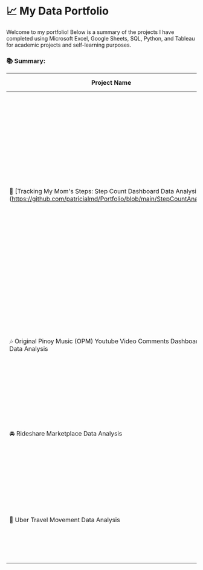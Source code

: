 # 📈 My Data Portfolio
Welcome to my portfolio! Below is a summary of the projects I have completed using Microsoft Excel, Google Sheets, SQL, Python, and Tableau for academic projects and self-learning purposes.

### 📚  Summary:  
| Project Name | Tools Used | Project Description |
|----------|----------|----------|
| 👞 [Tracking My Mom's Steps: Step Count Dashboard Data Analysis] (https://github.com/patricialmd/Portfolio/blob/main/StepCountAnalysis)  | Microsoft Excel  | Analysed my mom’s step count from June 2024 to December of 2024 using Microsoft Excel. My goal was to clean, analyse, and visualise the dataset using advanced Excel functions, conditional formatting, and pivot tables to create an interactive dashboard. |
| 🎶 Original Pinoy Music (OPM) Youtube Video Comments Dashboard Data Analysis | YouTube API, Python, Google Sheets | Used Google Excel Sheets to analyse and visualise the youtube comments I scraped from YouTube |
| 🚘 Rideshare Marketplace Data Analysis  | Python, Visual Studio Code, Microsoft Excel, SQLite, DBeaver, Tableau  | Cleaned, analysed and visualised dummy rideshare datasets that I generated using Python.  |
| 🚕 Uber Travel Movement Data Analysis  | SQLite, DBeaver |  Explored, cleaned, and analysed the Uber Sydey Travel Times dataset from Kaggle. |

